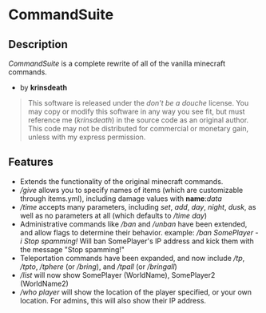 CommandSuite
============
Description
-----------
*CommandSuite* is a complete rewrite of all of the vanilla minecraft commands.

*   by **krinsdeath**

>   This software is released under the *don't be a douche* license. You may
>   copy or modify this software in any way you see fit, but must reference
>   me (*krinsdeath*) in the source code as an original author. This code may
>   not be distributed for commercial or monetary gain, unless with my express
>   permission.

Features
--------
*   Extends the functionality of the original minecraft commands.
*   */give* allows you to specify names of items (which are customizable through
    items.yml), including damage values with **name**:*data*
*   */time* accepts many parameters, including *set*, *add*, *day*, *night*, *dusk*,
    as well as no parameters at all (which defaults to */time day*)
*   Administrative commands like */ban* and */unban* have been extended, and allow
    flags to determine their behavior.
    example: */ban SomePlayer -i Stop spamming!*
    Will ban SomePlayer's IP address and kick them with the message "Stop spamming!"
*   Teleportation commands have been expanded, and now include */tp*, */tpto*, */tphere*
    (or */bring*), and */tpall* (or */bringall*)
*   */list* will now show SomePlayer (WorldName), SomePlayer2 (WorldName2)
*   */who player* will show the location of the player specified, or your own location.
    For admins, this will also show their IP address.